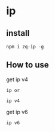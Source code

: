 # ip


## install 

```
npm i zq-ip -g
```

## How to use

get ip v4

```
ip or

ip v4

```

get ip v6

```
ip v6

```